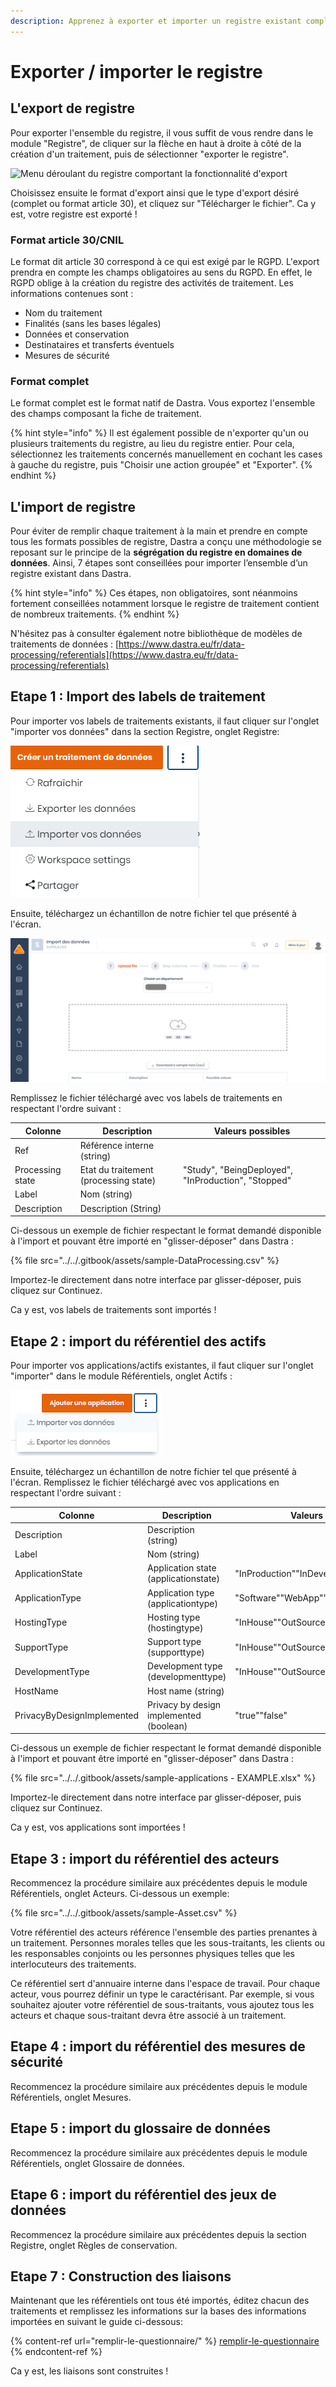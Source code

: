 ```yaml
---
description: Apprenez à exporter et importer un registre existant complet dans Dastra.
---
```


# Exporter / importer le registre

## L'export de registre

Pour exporter l'ensemble du registre, il vous suffit de vous rendre dans le module "Registre", de cliquer sur la flèche en haut à droite à côté de la création d'un traitement, puis de sélectionner "exporter le registre".

![Menu déroulant du registre comportant la fonctionnalité d'export](<../../.gitbook/assets/Capture web\_3-5-2022\_164438\_app.dastra.eu.jpeg>)

Choisissez ensuite le format d'export ainsi que le type d'export désiré (complet ou format article 30), et cliquez sur "Télécharger le fichier". Ca y est, votre registre est exporté !



### Format article 30/CNIL

Le format dit article 30 correspond à ce qui est exigé par le RGPD. L'export prendra en compte les champs obligatoires au sens du RGPD. En effet, le RGPD oblige à la création du registre des activités de traitement. Les informations contenues sont :&#x20;

* Nom du traitement
* Finalités (sans les bases légales)
* Données et conservation
* Destinataires et transferts éventuels
* Mesures de sécurité



### Format complet

Le format complet est le format natif de Dastra. Vous exportez l'ensemble des champs composant la fiche de traitement.&#x20;



{% hint style="info" %}
Il est également possible de n'exporter qu'un ou plusieurs traitements du registre, au lieu du registre entier. Pour cela, sélectionnez les traitements concernés manuellement en cochant les cases à gauche du registre, puis "Choisir une action groupée" et "Exporter".
{% endhint %}

## L'import de registre

Pour éviter de remplir chaque traitement à la main et prendre en compte tous les formats possibles de registre, Dastra a conçu une méthodologie se reposant sur le principe de la **ségrégation du registre en domaines de données**. Ainsi, 7 étapes sont conseillées pour importer l’ensemble d’un registre existant dans Dastra.

{% hint style="info" %}
Ces étapes, non obligatoires, sont néanmoins fortement conseillées notamment lorsque le registre de traitement contient de nombreux traitements.
{% endhint %}

N'hésitez pas à consulter également notre bibliothèque de modèles de traitements de données : [https://www.dastra.eu/fr/data-processing/referentials](https://www.dastra.eu/fr/data-processing/referentials)

## Etape 1 : Import des labels de traitement

Pour importer vos labels de traitements existants, il faut cliquer sur l'onglet "importer vos données" dans la section Registre, onglet Registre:

![](<../../.gitbook/assets/image (10) (1).png>)

Ensuite, téléchargez un échantillon de notre fichier tel que présenté à l'écran.

![](<../../.gitbook/assets/image (11) (1) (1).png>)



Remplissez le fichier  téléchargé avec vos labels de traitements en respectant l'ordre suivant :

| Colonne          | Description                           | Valeurs possibles                                   |
| ---------------- | ------------------------------------- | --------------------------------------------------- |
| Ref              | Référence interne (string)            |                                                     |
| Processing state | Etat du traitement (processing state) | "Study", "BeingDeployed", "InProduction", "Stopped" |
| Label            | Nom (string)                          |                                                     |
| Description      | Description (String)                  |                                                     |

Ci-dessous un exemple de fichier respectant le format demandé disponible à l'import et pouvant être importé en "glisser-déposer" dans Dastra :

{% file src="../../.gitbook/assets/sample-DataProcessing.csv" %}

Importez-le directement dans notre interface par glisser-déposer, puis cliquez sur Continuez.&#x20;

Ca y est, vos labels de traitements sont importés !

## Etape 2 : import du référentiel des actifs

Pour importer vos applications/actifs existantes, il faut cliquer sur l'onglet "importer" dans le module Référentiels, onglet Actifs :

![](<../../.gitbook/assets/image (92).png>)

Ensuite, téléchargez un échantillon de notre fichier tel que présenté à l'écran. Remplissez le fichier  téléchargé avec vos applications en respectant l'ordre suivant :

| Colonne                    | Description                             | Valeurs possibles                       |
| -------------------------- | --------------------------------------- | --------------------------------------- |
| Description                | Description (string)                    |                                         |
| Label                      | Nom (string)                            |                                         |
| ApplicationState           | Application state (applicationstate)    | "InProduction""InDevelopment""Stopped"  |
| ApplicationType            | Application type (applicationtype)      | "Software""WebApp""Saas""Module""Other" |
| HostingType                | Hosting type (hostingtype)              | "InHouse""OutSourced"                   |
| SupportType                | Support type (supporttype)              | "InHouse""OutSourced"                   |
| DevelopmentType            | Development type (developmenttype)      | "InHouse""OutSourced"                   |
| HostName                   | Host name (string)                      |                                         |
| PrivacyByDesignImplemented | Privacy by design implemented (boolean) | "true""false"                           |

Ci-dessous un exemple de fichier respectant le format demandé disponible à l'import et pouvant être importé en "glisser-déposer" dans Dastra :

{% file src="../../.gitbook/assets/sample-applications - EXAMPLE.xlsx" %}

Importez-le directement dans notre interface par glisser-déposer, puis cliquez sur Continuez.&#x20;

Ca y est, vos applications sont importées !

## Etape 3 : import du référentiel des acteurs

Recommencez la procédure similaire aux précédentes depuis le module Référentiels, onglet Acteurs. Ci-dessous un exemple:

{% file src="../../.gitbook/assets/sample-Asset.csv" %}

Votre référentiel des acteurs référence l'ensemble des parties prenantes à un traitement. Personnes morales telles que les sous-traitants, les clients ou les responsables conjoints ou les personnes physiques telles que les interlocuteurs des traitements.&#x20;

Ce référentiel sert d'annuaire interne dans l'espace de travail. Pour chaque acteur, vous pourrez définir un type le caractérisant. Par exemple, si vous souhaitez ajouter votre référentiel de sous-traitants, vous ajoutez tous les acteurs et chaque sous-traitant devra être associé à un traitement.&#x20;

## Etape 4 : import du référentiel des mesures de sécurité

Recommencez la procédure similaire aux précédentes depuis le module Référentiels, onglet Mesures.

## Etape 5 : import du glossaire de données&#x20;

Recommencez la procédure similaire aux précédentes depuis le module Référentiels, onglet Glossaire de données.

## Etape 6 : import du référentiel des jeux de données&#x20;

Recommencez la procédure similaire aux précédentes depuis  la section Registre, onglet Règles de conservation.

## Etape 7 : Construction des liaisons&#x20;

Maintenant que les référentiels ont tous été importés, éditez chacun des traitements et remplissez les informations sur la bases des informations importées en suivant le guide ci-dessous:

{% content-ref url="remplir-le-questionnaire/" %}
[remplir-le-questionnaire](remplir-le-questionnaire/)
{% endcontent-ref %}

Ca y est, les liaisons sont construites !

